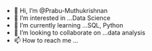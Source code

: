 - 👋 Hi, I’m @Prabu-Muthukrishnan
- 👀 I’m interested in ...Data Science
- 🌱 I’m currently learning ...SQL, Python
- 💞️ I’m looking to collaborate on ...data analysis
- 📫 How to reach me ...

<!---
Prabu-Muthukrishnan/Prabu-Muthukrishnan is a ✨ special ✨ repository because its `README.md` (this file) appears on your GitHub profile.
You can click the Preview link to take a look at your changes.
--->
